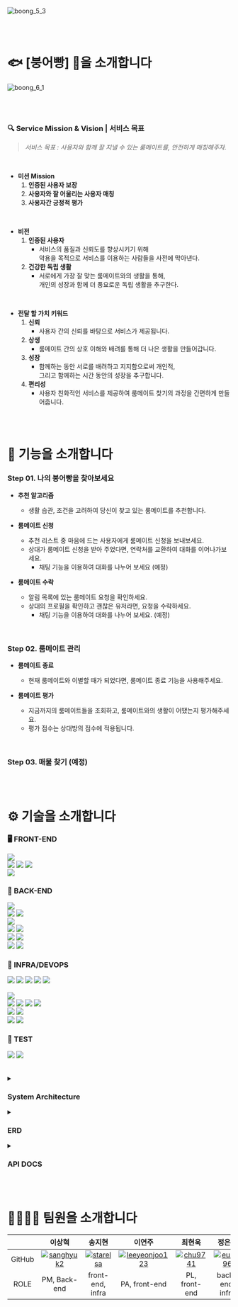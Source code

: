 ![boong_5_3](https://github.com/BOONG-O-BBANG/.github/assets/114793764/3bf34c8a-564f-4849-95a4-a07f531af314)


<br>

<br>


# 🐟 [붕어빵] 🍞을 소개합니다


![boong_6_1](https://github.com/BOONG-O-BBANG/.github/assets/114793764/d6ec62a9-b8ed-4c51-a5bb-4f03b7f53ede)


<br>

<br>

### 🔍 Service Mission & Vision | 서비스 목표

> *서비스 목표 : 사용자와 함께 잘 지낼 수 있는 룸메이트를, 안전하게 매칭해주자.*
> 

<br>

- **미션 Mission**
    1. **인증된 사용자 보장**
    2. **사용자와 잘 어울리는 사용자 매칭**
    3. **사용자간 긍정적 평가**

<br>

- **비전**
    1. **인증된 사용자**
       - 서비스의 품질과 신뢰도를 향상시키기 위해  
         악용을 목적으로 서비스를 이용하는 사람들을 사전에 막아낸다.
    2. **건강한 독립 생활**
       - 서로에게 가장 잘 맞는 룸메이트와의 생활을 통해,  
         개인의 성장과 함께 더 풍요로운 독립 생활을 추구한다.

<br>

- **전달 할 가치 키워드**
    1. **신뢰**
       - 사용자 간의 신뢰를 바탕으로 서비스가 제공됩니다.
    2. **상생**
       - 룸메이트 간의 상호 이해와 배려를 통해 더 나은 생활을 만들어갑니다.
    3. **성장**
       - 함께하는 동안 서로를 배려하고 지지함으로써 개인적,  
         그리고 함께하는 시간 동안의 성장을 추구합니다.
    4. **편리성**
       - 사용자 친화적인 서비스를 제공하여 룸메이트 찾기의 과정을 간편하게 만들어줍니다.


<br>

<br>


# 📃 기능을 소개합니다

### Step 01. 나의 붕어빵을 찾아보세요

- **추천 알고리즘**
    - 생활 습관, 조건을 고려하여 당신이 찾고 있는 룸메이트를 추천합니다.

- **룸메이트 신청**
    - 추천 리스트 중 마음에 드는 사용자에게 룸메이트 신청을 보내보세요.
    - 상대가 룸메이트 신청을 받아 주었다면, 연락처를 교환하여 대화를 이어나가보세요.
        - 채팅 기능을 이용하여 대화를 나누어 보세요 (예정)

- **룸메이트 수락**
    - 알림 목록에 있는 룸메이트 요청을 확인하세요.
    - 상대의 프로필을 확인하고 괜찮은 유저라면, 요청을 수락하세요.
        - 채팅 기능을 이용하여 대화를 나누어 보세요. (예정)

<br>

### Step 02. 룸메이트 관리

- **룸메이트 종료**
    - 현재 룸메이트와 이별할 때가 되었다면, 룸메이트 종료 기능을 사용해주세요.

- **룸메이트 평가**
    - 지금까지의 룸메이트들을 조회하고, 룸메이트와의 생활이 어땠는지 평가해주세요.
    - 평가 점수는 상대방의 점수에 적용됩니다.

<br>

### Step 03. 매물 찾기 (예정)


<br>

<br>


# ⚙️ 기술을 소개합니다

<div align=left>
    <h3>🖥 FRONT-END</h3>
    <img src="https://img.shields.io/badge/visual studio code-007ACC?style=for-the-badge&logo=visual studio code&logoColor=white">  
    <br>
    <img src="https://img.shields.io/badge/html5-E34F26?style=for-the-badge&logo=html5&logoColor=white">
    <img src="https://img.shields.io/badge/css3-1572B6?style=for-the-badge&logo=css3&logoColor=white">
    <img src="https://img.shields.io/badge/javascript-F7DF1E?style=for-the-badge&logo=javascript&logoColor=white">
    <br>
    <img src="https://img.shields.io/badge/vue.js-4FC08D?style=for-the-badge&logo=vue.js&logoColor=white">
    <h3>🔧 BACK-END</h3>
    <img src="https://img.shields.io/badge/intellij idea-000000?style=for-the-badge&logo=intellij idea&logoColor=white">
    <br>
    <img src="https://img.shields.io/badge/java-007396?style=for-the-badge&logo=java&logoColor=white">
    <img src="https://img.shields.io/badge/openjdk-007396?style=for-the-badge&logo=openjdk&logoColor=white">
    <br>
    <img src="https://img.shields.io/badge/spring boot-6DB33F?style=for-the-badge&logo=spring boot&logoColor=white">
    <br>
    <img src="https://img.shields.io/badge/spring security-6DB33F?style=for-the-badge&logo=spring security&logoColor=white">
    <img src="https://img.shields.io/badge/json web tokens-FF0000?style=for-the-badge&logo=json web tokens&logoColor=white">
    <br>
    <img src="https://img.shields.io/badge/mysql-4479A1?style=for-the-badge&logo=mysql&logoColor=white">
    <img src="https://img.shields.io/badge/redis-DC382D?style=for-the-badge&logo=redis&logoColor=white">
    <br>
    <img src="https://img.shields.io/badge/gradle-02303A?style=for-the-badge&logo=gradle&logoColor=white">
    <img src="https://img.shields.io/badge/swagger-85EA2D?style=for-the-badge&logo=swagger&logoColor=white">
    <h3>🔩 INFRA/DEVOPS</h3>
    <img src="https://img.shields.io/badge/linux-FCC624?style=for-the-badge&logo=linux&logoColor=black">
    <img src="https://img.shields.io/badge/git-F05032?style=for-the-badge&logo=git&logoColor=white">
    <img src="https://img.shields.io/badge/github-181717?style=for-the-badge&logo=github&logoColor=white">
    <img src="https://img.shields.io/badge/jeknins-D24939?style=for-the-badge&logo=jenkins&logoColor=white">
    <img src="https://img.shields.io/badge/docker-2496ED?style=for-the-badge&logo=docker&logoColor=white">
    <br>
    <br>
    <img src="https://img.shields.io/badge/amazon aws-232F3E?style=for-the-badge&logo=amazon aws&logoColor=white">
    <br>
    <img src="https://img.shields.io/badge/amazon ec2-FF9900?style=for-the-badge&logo=amazon ec2&logoColor=white">
    <img src="https://img.shields.io/badge/amazon s3-569A31?style=for-the-badge&logo=amazon s3&logoColor=white">
    <img src="https://img.shields.io/badge/amazon route 53-8C4FFF?style=for-the-badge&logo=amazon route 53&logoColor=white">
    <img src="https://img.shields.io/badge/amazon rds-527FFF?style=for-the-badge&logo=amazon rds&logoColor=white">
    <br>
    <img src="https://img.shields.io/badge/amazon api gateway-FF4F8B?style=for-the-badge&logo=amazon api gateway&logoColor=white">
    <img src="https://img.shields.io/badge/amazon cloudwatch-FF4F8B?style=for-the-badge&logo=amazon cloudwatch&logoColor=white">
    <br>
    <img src="https://img.shields.io/badge/amazon identity access management-DD344C?style=for-the-badge&logo=amazon identity access management&logoColor=white">
    <img src="https://img.shields.io/badge/amazon simple email service-DD344C?style=for-the-badge&logo=amazon simple email service&logoColor=white">
    <h3>🧱 TEST</h3>
    <img src="https://img.shields.io/badge/k6-7D64FF?style=for-the-badge&logo=k6&logoColor=white">
    <img src="https://img.shields.io/badge/apache jmeter-D22128?style=for-the-badge&logo=apache jmeter&logoColor=white">
</div>


<br>

<br>


<details>
<summary> <h3> System Architecture </h3> </summary>
<div markdown="1">

![System_Architecture](https://github.com/BOONG-O-BBANG/.github/assets/114793764/1dacb9e2-46cf-468b-b15c-966ca0a511e9)

</div>

</details>

<details>
<summary> <h3> ERD </h3> </summary>
<div markdown="1">

![bob_erd](https://github.com/BOONG-O-BBANG/.github/assets/114793764/1c869fe9-58f3-45ca-a723-e818ef5e2676)

</div>

</details>

<details>
<summary> <h3> API DOCS </h3> </summary>
<div markdown="1">
  
![Swagger (1)](https://github.com/BOONG-O-BBANG/.github/assets/114793764/47754f37-7029-48bf-9a82-a9b4b2d74698)
![Swagger (2)](https://github.com/BOONG-O-BBANG/.github/assets/114793764/e1b53730-a38e-40dc-969d-96f87ab7481a)
![Swagger (3)](https://github.com/BOONG-O-BBANG/.github/assets/114793764/cc940891-79e5-475c-bb56-56ac05f90190)
![Swagger (4)](https://github.com/BOONG-O-BBANG/.github/assets/114793764/10aeccb2-70a8-4bc2-9bb2-7d9c83033496)
![Swagger (5)](https://github.com/BOONG-O-BBANG/.github/assets/114793764/fba5d749-526b-4549-ac74-d2a79c4d5dd1)

</div>
</details>

<br>

<br>



# 👨‍👩‍👧‍👦 팀원을 소개합니다

|  | **이상혁** | **송지현** | **이연주** | **최현욱** | **정은기** |
| :---: | :---: | :---: | :---: | :---: | :---: |
| GitHub | [![sanghyuk2](https://github.com/sanghyuk2.png?width=200px)](https://github.com/sanghyuk2)  | [![starelsa](https://github.com/starelsa.png?width=200px)](https://github.com/starelsa) |  [![leeyeonjoo123](https://github.com/leeyeonjoo123.png?width=200px)](https://github.com/leeyeonjoo123) | [![chu9741](https://github.com/chu9741.png?width=200px)](https://github.com/chu9741)  | [![eunki96](https://github.com/eunki96.png?width=200px)](https://github.com/eunki96) |
| ROLE | PM, Back-end | front-end, infra | PA, front-end | PL, front-end | back-end, infra |

<br>
